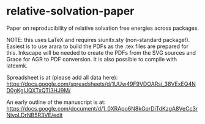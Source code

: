 # relative-solvation-paper
Paper on reproducibility of relative solvation free energies across packages.

NOTE: this uses LaTeX and requires siunitx.sty (non-standard package!).
Easiest is to use arara to build the PDFs as the .tex files are prepared for
this.  Inkscape will be needed to create the PDFs from the SVG sources and Grace for AGR to PDF conversion.  It is also possible to compile with latexmk.

Spreadsheet is at (please add all data here):
https://docs.google.com/spreadsheets/d/1UUw49F9VDOARsi_38VExEQ4ND0gKgIJQXTxQTl3HJ9M/

An early outline of the manuscript is at:
https://docs.google.com/document/d/1_0XRApo6N8kGorDiTdKzgA8VeCc3rNivoLDrNB5R3VE/edit
